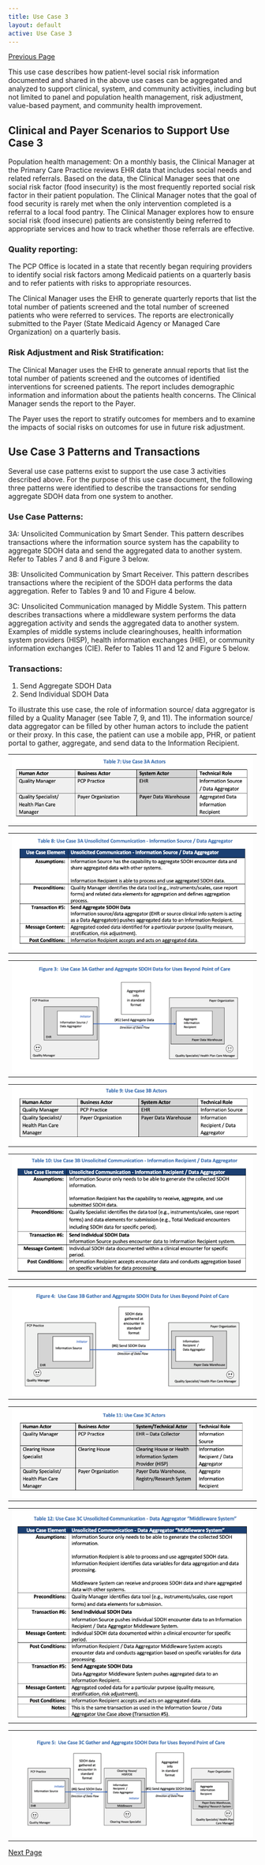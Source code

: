 ```yaml
---
title: Use Case 3
layout: default
active: Use Case 3
---
```


[Previous Page](Use_Case_2.html)

This use case describes how patient-level social risk information documented and shared in the above use cases can be aggregated and analyzed to support clinical, system, and community activities, including but not limited to panel and population health management, risk adjustment, value-based payment, and community health improvement. 

## Clinical and Payer Scenarios to Support Use Case 3

Population health management:  On a monthly basis, the Clinical Manager  at the Primary Care Practice reviews EHR data that includes social needs and related referrals.  Based on the data, the Clinical Manager sees that one social risk factor (food insecurity) is the most frequently reported social risk factor in their patient population.  The Clinical Manager notes that the goal of food security is rarely met when the only intervention completed is a referral to a local food pantry.
The Clinical Manager explores how to ensure social risk (food insecure) patients are consistently being referred to appropriate services and how to track whether those referrals are effective.

### Quality reporting:  
The PCP Office is located in a state that recently began requiring providers to identify social risk factors among Medicaid patients on a quarterly basis and to refer patients with risks to appropriate resources. 

The Clinical Manager uses the EHR to generate quarterly reports that list the total number of patients screened and the total number of screened patients who were referred to services.  The reports are electronically submitted to the Payer (State Medicaid Agency or Managed Care Organization) on a quarterly basis.

### Risk Adjustment and Risk Stratification:  
The Clinical Manager uses the EHR to generate annual reports that list the total number of patients screened and the outcomes of identified interventions for screened patients.  The report includes demographic information and information about the patients health concerns.  The Clinical Manager sends the report to the Payer. 

The Payer uses the report to stratify outcomes for members and to examine the impacts of social risks on outcomes for use in future risk adjustment.

## Use Case 3 Patterns and Transactions
Several use case patterns exist to support the use case 3 activities described above. For the purpose of this use case document, the following three patterns were identified to describe the transactions for sending aggregate SDOH data from one system to another.

### Use Case Patterns:

3A:  Unsolicited Communication by Smart Sender.  This pattern describes transactions where the information source system has the capability to aggregate SDOH data and send the aggregated data to another system.  Refer to Tables 7 and 8 and Figure 3 below. 

3B:  Unsolicited Communication by Smart Receiver.  This pattern describes transactions where the recipient of the SDOH data performs the data aggregation.  Refer to Tables 9 and 10 and Figure 4 below.

3C:  Unsolicited Communication managed by Middle System.  This pattern describes transactions where a middleware system performs the data aggregation activity and sends the aggregated data to another system.  Examples of middle systems include clearinghouses, health information system providers (HISP), health information exchanges (HIE), or community information exchanges (CIE).  Refer to Tables 11 and 12 and Figure 5 below.

### Transactions:
1.	Send Aggregate SDOH Data
2.	Send Individual SDOH Data

To illustrate this use case, the role of information source/ data aggregator is filled by a Quality Manager (see Table 7, 9, and 11).  The information source/ data aggregator can be filled by other human actors to include the patient or their proxy.  In this case, the patient can use a mobile app, PHR, or patient portal to gather, aggregate, and send data to the Information Recipient.  


<table><tr><td><img src="U3AT7.png" /></td></tr></table>

<table><tr><td><img src="U3AT8.png" /></td></tr></table>

<table><tr><td><img src="U3AF3.png" /></td></tr></table>

<table><tr><td><img src="U3BT9.png" /></td></tr></table>

<table><tr><td><img src="U3BT10.png" /></td></tr></table>

<table><tr><td><img src="U3BF4.png" /></td></tr></table>

<table><tr><td><img src="UC3T11.png" /></td></tr></table>

<table><tr><td><img src="U3CT12.png" /></td></tr></table>

<table><tr><td><img src="U3CF5.png" /></td></tr></table>


[Next Page](Profiles_used_in_this_IG.html)